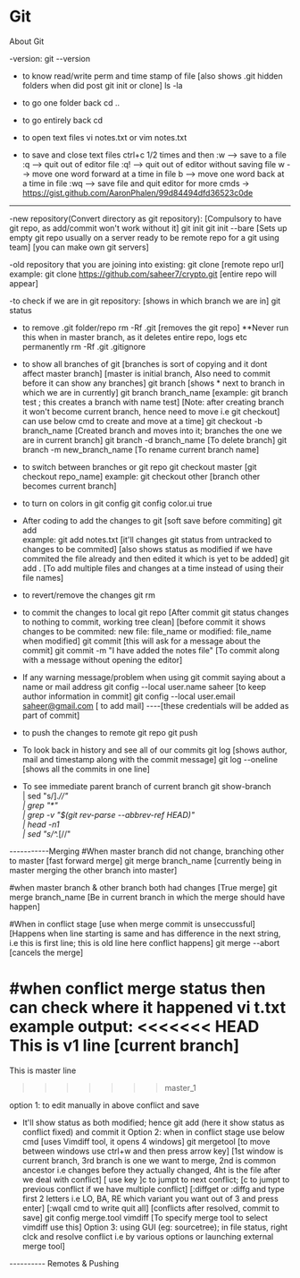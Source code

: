 # Git
About Git

-version:
git --version

- to know read/write perm and time stamp of file  [also shows .git hidden folders when did post git init or clone]
ls -la

- to go one folder back
cd ..

- to go entirely back
cd

- to open text files 
vi notes.txt    or   vim notes.txt

- to save and close text files
ctrl+c 1/2 times and then 
:w --> save to a file
:q --> quit out of editor file
:q! --> quit out of editor without saving file
w --> move one word forward at a time in file
b --> move one word back at a time in file
:wq --> save file and quit editor
for more cmds -> https://gist.github.com/AaronPhalen/99d84494dfd36523c0de
--------------

-new repository(Convert directory as git repository): [Compulsory to have git repo, as add/commit won't work without it]
git init
git init --bare   [Sets up empty git repo usually on a server ready to be remote repo for a git using team] [you can make own git servers]

-old repository that you are joining into existing:
git clone [remote repo url]           
example: git clone https://github.com/saheer7/crypto.git      [entire repo will appear]

-to check if we are in git repository: [shows in which branch we are in]
git status

- to remove .git folder/repo
rm -Rf .git        [removes the git repo]  **Never run this when in master branch, as it deletes entire repo, logs etc permanently
rm -Rf .git .gitignore

- to show all branches of git  [branches is sort of copying and it dont affect master branch] [master is initial branch, Also need to commit before it can show any branches]
git branch           [shows * next to branch in which we are in currently]
git branch branch_name  [example: git branch test ; this creates a branch with name test] [Note: after creating branch it won't become current branch, hence need to move i.e git checkout] can use below cmd to create and move at a time]
git checkout -b branch_name [Created branch and moves into it; branches the one we are in current branch]
git branch -d branch_name [To delete branch]
git branch -m new_branch_name [To rename current branch name]

- to switch between branches or git repo
git checkout master        [git checkout repo_name]
example: git checkout other    [branch other becomes current branch]

- to turn on colors in git config
git config color.ui true

- After coding to add the changes to git [soft save before commiting]
git add     
example: git add notes.txt  [it'll changes git status from untracked to changes to be commited] [also shows status as modified if we have commited the file already and then edited it which is yet to be added]
git add .    [To add multiple files and changes at a time instead of using their file names]

- to revert/remove the changes
git rm

- to commit the changes to local git repo     [After commit git status changes to nothing to commit, working tree clean] [before commit it shows changes to be commited: new file: file_name or modified: file_name when modified]
git commit    [this will ask for a message about the commit]
git commit -m "I have added the notes file" [To commit along with a message without opening the editor]

- If any warning message/problem when using git commit saying about a name or mail address
git config --local user.name saheer  [to keep author information in commit]
git config --local user.email saheer@gmail.com [ to add mail]  ----[these credentials will be added as part of commit]

- to push the changes to remote git repo
git push

- To look back in history and see all of our commits
git log      [shows author, mail and timestamp along with the commit message]
git log --oneline  [shows all the commits in one line]

- To see immediate parent branch of current branch
git show-branch \
| sed "s/].*//" \
| grep "\*" \
| grep -v "$(git rev-parse --abbrev-ref HEAD)" \
| head -n1 \
| sed "s/^.*\[//"


-----------Merging
#When master branch did not change, branching other to master [fast forward merge]
git merge branch_name [currently being in master merging the other branch into master]

#when master branch & other branch both had changes [True merge]
git merge branch_name  [Be in current branch in which the merge should have happen]

#When in conflict stage [use when merge commit is unseccussful] [Happens when line starting is same and has difference in the next string, i.e this is first line; this is old line here conflict happens]
git merge --abort   [cancels the merge]

#when conflict merge status then can check where it happened
vi t.txt  
example output:
<<<<<<< HEAD
This is v1 line   [current branch]
=======
This is master line
>>>>>>> master_1

option 1: to edit manually in above conflict and save
- It'll show status as both modified; hence git add (here it show status as conflict fixed) and commit it
Option 2: when in conflict stage use below cmd [uses Vimdiff tool, it opens 4 windows] 
git mergetool               [to move between windows use ctrl+w and then press arrow key]
                            [1st window is current branch, 3rd branch is one we want to merge, 2nd is common ancestor i.e changes before they actually changed, 4ht is the file after we deal with conflict]
                            [ use key ]c to jumpt to next conflict; [c to jumpt to previous conflict if we have multiple conflict]
                            [:diffget or :diffg and type first 2 letters i.e LO, BA, RE which variant you want out of 3 and press enter] [:wqall cmd to write quit all]
                            [conflicts after resolved, commit to save]
git config merge.tool vimdiff    [To specify merge tool to select vimdiff use this]
Option 3: using GUI (eg: sourcetree); in file status, right clck and resolve conflict i.e by various options or launching external merge tool]

---------- Remotes & Pushing


